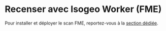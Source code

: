 # Recenser avec Isogeo Worker (FME)

Pour installer et déployer le scan FME, reportez-vous à la [section dédiée](/fr/features/scan_fme/installation/README.html).
